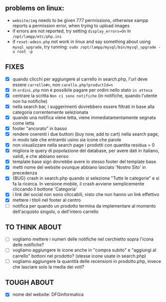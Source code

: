 ## problems on linux:

- `website/img` needs to be given 777 permissions, otherwise xampp reports a permission error, when trying to upload images
- if errors are not reported, try setting `display_errors=On` in `/opt/lampp/etc/php.ini`
- if `reset-admin.php` not work in linux and say something about using `mysql_upgrade`, try running: `sudo /opt/lampp/mysql/bin/mysql_upgrade -u root -p`

## FIXES

- [x] quando clicchi per aggiungere al carrello in search.php, l'url deve essere `carrello#n`, non `carello.php?productId=n`
- [x] in `ordini.php` non è possibile pagare per ordini nello stato `in attesa`
- [x] centrare la scritta `Non ci sono notifiche` (in notifiche, quando l'utente non ha notifiche)
- [x] nella search bar, i suggerimenti dovrebbero essere filtrati in base alla categoria correntemente selezionata
- [x] quando una notifica viene letta, viene immediatamentamente segnata come letta
- [x] footer "ancorato" in basso
- [x] rendere coerenti i due buttoni (buy now, add to cart) nella search page, in modo tale che entrambi usino sia icone che parole
- [x] non visualizzare nella search page i prodotti con quantita residua = 0
- [x] migliora le query di popolazione del database, per avere dati in italiano, validi, e che abbiano senso
- [x] template base sign dovrebbe avere lo stesso footer del template base
- [x] metti nome del website ovunque abbiano lasciato 'Nostro Sito' in precedenza
- [x] {BUG} crash in search.php quando si seleziona "Tutte le categorie" e si fa la ricerca. In versione mobile, il crash avviene semplicemente cliccando il bottone 'Categoria'
- [x] i link dei social non sono cliccabili, visto che non hanno un link effettivo
- [x] mettere i titoli nel footer al centro
- [ ] notifica per quando un prodotto termina da implementare al momento dell'acquisto singolo, o dell'intero carrello

## TO THINK ABOUT

- [ ] vogliamo mettere i numeri delle notifiche nel cerchietto sopra l'icona delle notifiche?
- [ ] vogliamo aggiungere le icone anche in "compra subito" e "aggiungi al carrello" bottoni nel prodotto? (stesse icone usate in search.php)
- [ ] vogliamo aggiungere la quantità delle recensioni in prodotto.php, invece che lasciare solo la media dei voti?

## TOUGH ABOUT

- [x] nome del website: DFGinformatica
